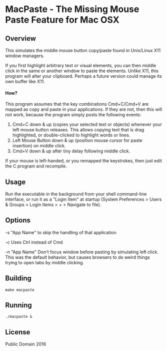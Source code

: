 # MacPaste - The Missing Mouse Paste Feature for Mac OSX

## Overview
This simulates the middle mouse button copy/paste found in Unix/Linux X11 window managers.

If you first highlight arbitrary text or visual elements, you can then middle click in the same or another window to paste the elements. Unlike X11, this program will alter your clipboard. Perhaps a future version could manage its own buffer like X11.

#### How?
This program assumes that the key combinations Cmd+C/Cmd+V are mapped as copy and paste in your applications. If they are not, then this will not work, because the program simply posts the following events: 

1. Cmd+C down & up (copies your selected text or objects) whenever your left mouse button releases.
   This allows copying text that is drag highlighted, or double-clicked to highlight words or lines.
2. Left Mouse Button down & up (position mouse cursor for paste insertion) on middle click.
3. Cmd+V down & up after tiny delay following middle click.

If your mouse is left-handed, or you remapped the keystrokes, then just edit the C program and recompile.

## Usage
Run the executable in the background from your shell command-line interface, or run it as a "Login Item" at startup (System Preferences > Users & Groups > Login Items > + > Navigate to file).

## Options
-s "App Name" to skip the handling of that application

-c Uses Ctrl instead of Cmd

-n "App Name" Don't focus window before pasting by simulating left click. This was the default behavior, but causes browsers to do weird things trying to open tabs by middle clicking.

## Building

	make macpaste

## Running

    ./macpaste &

## License
Public Domain 2016

